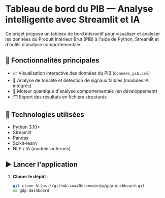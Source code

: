 # Tableau de bord du PIB — Analyse intelligente avec Streamlit et IA

Ce projet propose un tableau de bord interactif pour visualiser et analyser les données du Produit Intérieur Brut (PIB) à l'aide de Python, Streamlit et d'outils d'analyse comportementale.

## 🚀 Fonctionnalités principales

- 📈 Visualisation interactive des données du PIB (`données_pib.csv`)
- 🤖 Analyse de tonalité et détection de signaux faibles (modules IA intégrés)
- 🧠 Moteur quantique d'analyse comportementale (en développement)
- 🗂 Export des résultats en fichiers structurés

## 🧰 Technologies utilisées

- Python 3.10+
- Streamlit
- Pandas
- Scikit-learn
- NLP / IA (modules internes)

## ▶️ Lancer l'application

1. **Cloner le dépôt** :
   ```bash
   git clone https://github.com/Gersenderdp/gdp-dashboard.git
   cd gdp-dashboard
